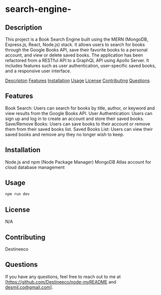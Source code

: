 # search-engine-


## Description
This project is a Book Search Engine built using the MERN (MongoDB, Express.js, React, Node.js) stack. It allows users to search for books through the Google Books API, save their favorite books to a personal account, and view or delete saved books. The application has been refactored from a RESTful API to a GraphQL API using Apollo Server. It includes features such as user authentication, user-specific saved books, and a responsive user interface.

[Descripton](#Descripton)
[Features](#Features)
[Installation](#installation)
[Usage](#usage)
[License](#license)
[Contributing](#contributing)
[Questions](#questions)

## Features
Book Search: Users can search for books by title, author, or keyword and view results from the Google Books API.
User Authentication: Users can sign up and log in to create an account and store their saved books.
Save/Remove Books: Users can save books to their account or remove them from their saved books list.
Saved Books List: Users can view their saved books and remove any they no longer wish to keep.
## Installation
Node.js and npm (Node Package Manager)
MongoDB Atlas account for cloud database management

## Usage
```bash
npm run dev
``` 
## License
N/A
  
## Contributing
Destineeco

## Questions
If you have any questions, feel free to reach out to me at [https://github.com/Destineeco/node-myREADME and desmil.co@gmail.com].
